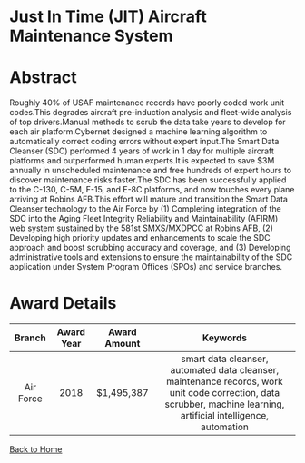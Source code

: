 
Just In Time (JIT) Aircraft Maintenance System
==============================================

# Abstract


Roughly 40% of USAF maintenance records have poorly coded work unit codes.This degrades aircraft pre-induction analysis and fleet-wide analysis of top drivers.Manual methods to scrub the data take years to develop for each air platform.Cybernet designed a machine learning algorithm to automatically correct coding errors without expert input.The Smart Data Cleanser (SDC) performed 4 years of work in 1 day for multiple aircraft platforms and outperformed human experts.It is expected to save $3M annually in unscheduled maintenance and free hundreds of expert hours to discover maintenance risks faster.The SDC has been successfully applied to the C-130, C-5M, F-15, and E-8C platforms, and now touches every plane arriving at Robins AFB.This effort will mature and transition the Smart Data Cleanser technology to the Air Force by (1) Completing integration of the SDC into the Aging Fleet Integrity Reliability and Maintainability (AFIRM) web system sustained by the 581st SMXS/MXDPCC at Robins AFB, (2) Developing high priority updates and enhancements to scale the SDC approach and boost scrubbing accuracy and coverage, and (3) Developing administrative tools and extensions to ensure the maintainability of the SDC application under System Program Offices (SPOs) and service branches.  

# Award Details

|Branch|Award Year|Award Amount|Keywords|
| :---: | :---: | :---: | :---: |
|Air Force|2018|$1,495,387|smart data cleanser, automated data cleanser, maintenance records, work unit code correction, data scrubber, machine learning, artificial intelligence, automation|
  
  


[Back to Home](https://github.com/chrischow/dod_sbir_awards#1342)